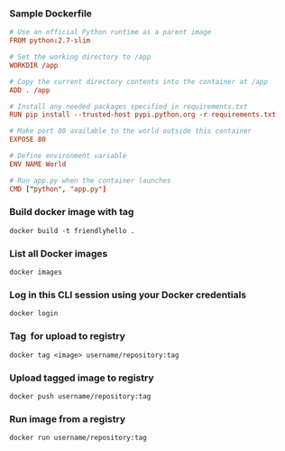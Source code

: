 ### Sample Dockerfile

```conf
# Use an official Python runtime as a parent image
FROM python:2.7-slim

# Set the working directory to /app
WORKDIR /app

# Copy the current directory contents into the container at /app
ADD . /app

# Install any needed packages specified in requirements.txt
RUN pip install --trusted-host pypi.python.org -r requirements.txt

# Make port 80 available to the world outside this container
EXPOSE 80

# Define environment variable
ENV NAME World

# Run app.py when the container launches
CMD ["python", "app.py"]
```

### Build docker image with tag

```shell
docker build -t friendlyhello .
```

### List all Docker images

```shell
docker images
```

### Log in this CLI session using your Docker credentials

```shell
docker login
```

### Tag <image> for upload to registry

```shell
docker tag <image> username/repository:tag
```

### Upload tagged image to registry

```shell
docker push username/repository:tag
```

### Run image from a registry

```shell
docker run username/repository:tag
```